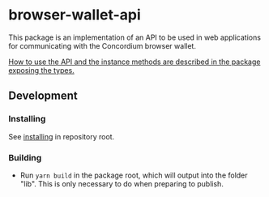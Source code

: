 # browser-wallet-api

This package is an implementation of an API to be used in web applications for communicating with the Concordium browser wallet.

[How to use the API and the instance methods are described in the package exposing the types.](../browser-wallet-api-helpers/README.md)

## Development

### Installing

See [installing](../../README.md#installing) in repository root.

### Building

-   Run `yarn build` in the package root, which will output into the folder "lib". This is only necessary to do when preparing to publish.
